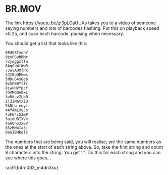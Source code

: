 # BR.MOV

The link https://youtu.be/zi3pLOaUUXs takes you to a video of someone saying numbers and lots of barcodes flashing.
Put this on playback speed x0.25, and scan each barcode, pausing when necessary.

You should get a list that looks like this:
```5WlndrAehA
8PdGSTvnaY
9zuPGubRMc
7cyqggztfa
6AqGoWfWwR
7JwvAOM{Px
4JIEbOEkws
5NDuG4sOeb
9chPBBYtfr
8iwkHVYpcf
7hVMGQe0xL
3vBdLvZLbB
2T3iNatxiU
5kNLb_eoyi
4AfAmLXyJo
4oFE4iSJmP
3ajdUBIXVe
4oAQnoJxEV
8SzMNoIa3j
9aaIBHbqls
```

The numbers that are being said, you will realise, are the same numbers as the ones at the start of each string above.
So, take the first string and count 8 characters into the string. You get 'r'. 
Do this for each string and you can see where this goes...

ractf{b4rc0d3_m4dn3ss}
